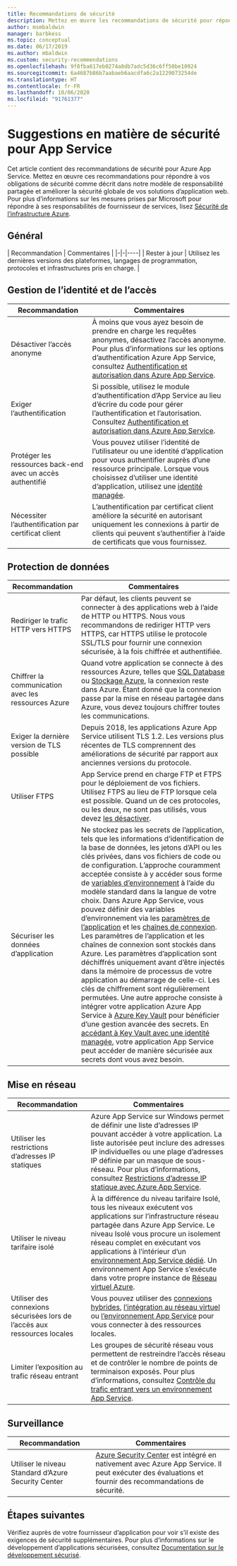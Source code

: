 ```yaml
---
title: Recommandations de sécurité
description: Mettez en œuvre les recommandations de sécurité pour répondre à vos obligations de sécurité comme indiqué dans notre modèle de responsabilité partagée. Améliorez la sécurité de votre application.
author: msmbaldwin
manager: barbkess
ms.topic: conceptual
ms.date: 06/17/2019
ms.author: mbaldwin
ms.custom: security-recommendations
ms.openlocfilehash: 9f8fba617eb0274a8db7adc5d36c6ff50be10924
ms.sourcegitcommit: 6a4687b86b7aabaeb6aacdfa6c2a1229073254de
ms.translationtype: HT
ms.contentlocale: fr-FR
ms.lasthandoff: 10/06/2020
ms.locfileid: "91761377"
---
```

# <a name="security-recommendations-for-app-service"></a>Suggestions en matière de sécurité pour App Service

Cet article contient des recommandations de sécurité pour Azure App Service. Mettez en œuvre ces recommandations pour répondre à vos obligations de sécurité comme décrit dans notre modèle de responsabilité partagée et améliorer la sécurité globale de vos solutions d’application web. Pour plus d’informations sur les mesures prises par Microsoft pour répondre à ses responsabilités de fournisseur de services, lisez [Sécurité de l’infrastructure Azure](../security/fundamentals/infrastructure.md).

## <a name="general"></a>Général

| Recommandation | Commentaires |
|-|-|----|
| Rester à jour | Utilisez les dernières versions des plateformes, langages de programmation, protocoles et infrastructures pris en charge. |

## <a name="identity-and-access-management"></a>Gestion de l’identité et de l’accès

| Recommandation | Commentaires |
|-|----|
| Désactiver l’accès anonyme | À moins que vous ayez besoin de prendre en charge les requêtes anonymes, désactivez l’accès anonyme. Pour plus d’informations sur les options d’authentification Azure App Service, consultez [Authentification et autorisation dans Azure App Service](overview-authentication-authorization.md).|
| Exiger l’authentification | Si possible, utilisez le module d’authentification d’App Service au lieu d’écrire du code pour gérer l’authentification et l’autorisation. Consultez [Authentification et autorisation dans Azure App Service](overview-authentication-authorization.md). |
| Protéger les ressources back-end avec un accès authentifié | Vous pouvez utiliser l’identité de l’utilisateur ou une identité d’application pour vous authentifier auprès d’une ressource principale. Lorsque vous choisissez d’utiliser une identité d’application, utilisez une [identité managée](overview-managed-identity.md).
| Nécessiter l’authentification par certificat client | L’authentification par certificat client améliore la sécurité en autorisant uniquement les connexions à partir de clients qui peuvent s’authentifier à l’aide de certificats que vous fournissez. |

## <a name="data-protection"></a>Protection de données

| Recommandation | Commentaires |
|-|-|
| Rediriger le trafic HTTP vers HTTPS | Par défaut, les clients peuvent se connecter à des applications web à l’aide de HTTP ou HTTPS. Nous vous recommandons de rediriger HTTP vers HTTPS, car HTTPS utilise le protocole SSL/TLS pour fournir une connexion sécurisée, à la fois chiffrée et authentifiée. |
| Chiffrer la communication avec les ressources Azure | Quand votre application se connecte à des ressources Azure, telles que [SQL Database](https://azure.microsoft.com/services/sql-database/) ou [Stockage Azure](../storage/index.yml), la connexion reste dans Azure. Étant donné que la connexion passe par la mise en réseau partagée dans Azure, vous devez toujours chiffrer toutes les communications. |
| Exiger la dernière version de TLS possible | Depuis 2018, les applications Azure App Service utilisent TLS 1.2. Les versions plus récentes de TLS comprennent des améliorations de sécurité par rapport aux anciennes versions du protocole. |
| Utiliser FTPS | App Service prend en charge FTP et FTPS pour le déploiement de vos fichiers. Utilisez FTPS au lieu de FTP lorsque cela est possible. Quand un de ces protocoles, ou les deux, ne sont pas utilisés, vous devez [les désactiver](deploy-ftp.md#enforce-ftps). |
| Sécuriser les données d’application | Ne stockez pas les secrets de l’application, tels que les informations d’identification de la base de données, les jetons d’API ou les clés privées, dans vos fichiers de code ou de configuration. L’approche couramment acceptée consiste à y accéder sous forme de [variables d’environnement](https://wikipedia.org/wiki/Environment_variable) à l’aide du modèle standard dans la langue de votre choix. Dans Azure App Service, vous pouvez définir des variables d’environnement via les [paramètres de l’application](./configure-common.md) et les [chaînes de connexion](./configure-common.md). Les paramètres de l’application et les chaînes de connexion sont stockés dans Azure. Les paramètres d’application sont déchiffrés uniquement avant d’être injectés dans la mémoire de processus de votre application au démarrage de celle-ci. Les clés de chiffrement sont régulièrement permutées. Une autre approche consiste à intégrer votre application Azure App Service à [Azure Key Vault](../key-vault/index.yml) pour bénéficier d’une gestion avancée des secrets. En [accédant à Key Vault avec une identité managée](../key-vault/general/tutorial-net-create-vault-azure-web-app.md), votre application App Service peut accéder de manière sécurisée aux secrets dont vous avez besoin. |

## <a name="networking"></a>Mise en réseau

| Recommandation | Commentaires |
|-|-|
| Utiliser les restrictions d’adresses IP statiques | Azure App Service sur Windows permet de définir une liste d’adresses IP pouvant accéder à votre application. La liste autorisée peut inclure des adresses IP individuelles ou une plage d’adresses IP définie par un masque de sous-réseau. Pour plus d’informations, consultez [Restrictions d’adresse IP statique avec Azure App Service](app-service-ip-restrictions.md).  |
| Utiliser le niveau tarifaire isolé | À la différence du niveau tarifaire Isolé, tous les niveaux exécutent vos applications sur l’infrastructure réseau partagée dans Azure App Service. Le niveau Isolé vous procure un isolement réseau complet en exécutant vos applications à l’intérieur d’un [environnement App Service dédié](environment/intro.md). Un environnement App Service s’exécute dans votre propre instance de [Réseau virtuel Azure](../virtual-network/index.yml).|
| Utiliser des connexions sécurisées lors de l’accès aux ressources locales | Vous pouvez utiliser des [connexions hybrides](app-service-hybrid-connections.md), [l’intégration au réseau virtuel](web-sites-integrate-with-vnet.md) ou [l’environnement App Service](environment/intro.md) pour vous connecter à des ressources locales. |
| Limiter l’exposition au trafic réseau entrant | Les groupes de sécurité réseau vous permettent de restreindre l’accès réseau et de contrôler le nombre de points de terminaison exposés. Pour plus d’informations, consultez [Contrôle du trafic entrant vers un environnement App Service](environment/app-service-app-service-environment-control-inbound-traffic.md). |

## <a name="monitoring"></a>Surveillance

| Recommandation | Commentaires |
|-|-|
|Utiliser le niveau Standard d’Azure Security Center | [Azure Security Center](https://docs.microsoft.com/azure/security-center/defender-for-app-service-introduction) est intégré en nativement avec Azure App Service. Il peut exécuter des évaluations et fournir des recommandations de sécurité. |

## <a name="next-steps"></a>Étapes suivantes

Vérifiez auprès de votre fournisseur d’application pour voir s’il existe des exigences de sécurité supplémentaires. Pour plus d’informations sur le développement d’applications sécurisées, consultez [Documentation sur le développement sécurisé](https://azure.microsoft.com/resources/develop-secure-applications-on-azure/).
